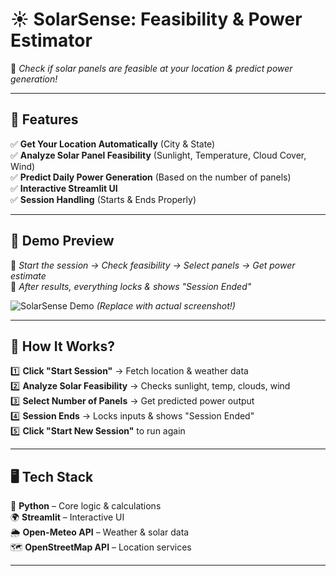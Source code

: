 # ☀️ SolarSense: Feasibility & Power Estimator  
📍 *Check if solar panels are feasible at your location & predict power generation!*  

---

## 🌟 Features  
✅ **Get Your Location Automatically** (City & State)  
✅ **Analyze Solar Panel Feasibility** (Sunlight, Temperature, Cloud Cover, Wind)  
✅ **Predict Daily Power Generation** (Based on the number of panels)  
✅ **Interactive Streamlit UI**  
✅ **Session Handling** (Starts & Ends Properly)  

---

## 📸 Demo Preview  
🔹 *Start the session → Check feasibility → Select panels → Get power estimate*  
🔹 *After results, everything locks & shows "Session Ended"*  
  
![SolarSense Demo](https://via.placeholder.com/800x400.png?text=SolarSense+Demo) *(Replace with actual screenshot!)*  

---

## 🚀 How It Works?  
1️⃣ **Click "Start Session"** → Fetch location & weather data  
2️⃣ **Analyze Solar Feasibility** → Checks sunlight, temp, clouds, wind  
3️⃣ **Select Number of Panels** → Get predicted power output  
4️⃣ **Session Ends** → Locks inputs & shows "Session Ended"  
5️⃣ **Click "Start New Session"** to run again  

---

## 🖥️ Tech Stack  
🚀 **Python** – Core logic & calculations  
🌍 **Streamlit** – Interactive UI  
🌦️ **Open-Meteo API** – Weather & solar data  
🗺️ **OpenStreetMap API** – Location services  

---

